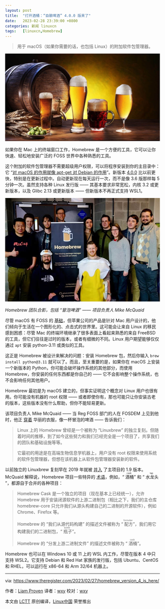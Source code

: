 ```yaml
---
layout: post
title:	"打开酒桶：“自酿啤酒” 4.0.0 版来了"
date:	2023-02-28 23:39:00 +0800 
categories:	新闻 linuxcn 
tags:	[linuxcn,Homebrew]
---
```




> 
> 用于 macOS（如果你需要的话，也包括 Linux）的附加软件包管理器。
> 
> 
> 


![](/Asserts/Images/album/202302/28/233857ecxyr0hizuox5b3h.jpg)


如果你在 Mac 上的终端窗口工作，Homebrew 是一个方便的工具，它可以让你快速、轻松地安装广泛的 FOSS 世界中各种熟悉的工具。


这个附加的软件包管理器不需要超级用户权限，可以将程序安装到你的主目录中：它 “[对 macOS 的作用就像 apt-get 对 Debian 的作用](https://www.theregister.com/2018/08/08/researcher_found_homebrew_github_token_hidden_in_plain_sight/)”。新版本 [4.0.0](https://brew.sh/2023/02/16/homebrew-4.0.0/) 比以前更快，特别是在更新过程中。自动更新现在每天运行一次，而不是像 3.6 版那样每 5 分钟一次。虽然支持各种 Linux 发行版 —— 其基本要求非常宽松，内核 3.2 或更新版本，以及 Glibc 2.13 或更新版本 —— 但新版本不再正式支持 WSL1。


![pint-sized contributers](/Asserts/Images/album/202302/28/233911rggxev1tsqdsv22w.jpg "pint-sized contributers")


*Homebrew 团队合影，包括 “冒泡啤酒” —— 项目负责人 Mike McQuaid*


尽管 macOS 有 FOSS 的 [基础](https://opensource.apple.com/releases/)，但苹果公司的产品是针对 Mac 用户设计的，他们倾向于生活在一个图形化的、点击式的世界里。这可能会让来自 Linux 的移民感到困惑：尽管 Mac 的终端环境继承了很多表面上看起来熟悉的来自 FreeBSD 的工具，但它们往往是过时的版本，或者有细微的不同。Linux 用户期望能够仅仅通过 `apt` 安装 python-3.11 或类似的工具。


这正是 Homebrew 被设计来解决的问题：安装 Homebrew 包，然后你输入 `brew install python@3.11` 就可以了。而且，至关重要的是，如果你在 macOS 上安装一个新版本的 Python，你可能会破坏操作系统的其他部分，而使用 Homebrew，你安装的任何东西都是你自己的 —— 它不会影响整个操作系统，也不会影响任何其他用户。


Homebrew 最初是为 macOS 建立的，但事实证明这个概念对 Linux 用户也很有用。你可能没有机器的 root 权限 —— 或者即使你有，那也可能只让你安装古老的版本，这些版本没有什么帮助，但你不能轻易更新。


该项目负责人 Mike McQuaid —— 当 Reg FOSS 部门的人在 FOSDEM 上见到他时，他正 [穿着](https://brew.sh/assets/img/blog/fosdem_2023.jpg) 华丽的衣服，像一杯冒泡的啤酒 —— 告诉我们：



> 
> Linux 上的 Homebrew 曾经是一个被称为 “Linuxbrew” 的独立复刻。但随着时间的推移，到了如今这些努力和我们已经完全是一个项目了，共享我们的团队和基础设施等等。
> 
> 
> 它最初的用途是在高端生物信息学机器上，用户没有 root 权限来使用系统的软件包管理器，但想在该机器上从软件包管理器安装新的软件。
> 
> 
> 


以前独立的 Linuxbrew 复刻早在 2019 年就被 [并入](https://brew.sh/2019/01/09/homebrew-1.9.0/) 了主项目的 1.9 版本。McQuaid 解释说，Homebrew 项目一些特异的 [术语](https://docs.brew.sh/Formula-Cookbook#homebrew-terminology)，例如，“<ruby> 酒桶 <rp>  （ </rp> <rt>  cask </rt> <rp>  ） </rp></ruby>” 和 “<ruby> 水龙头 <rp>  （ </rp> <rt>  tap </rt> <rp>  ） </rp></ruby>”，都源自于合并的各种项目：



> 
> Homebrew Cask 是一个独立的项目（现在基本上已经统一），允许 Homebrew 用于安装闭源软件的上游二进制包（相比之下，我们的主仓库 homebrew-core 只允许我们从源头构建自己的二进制的开源软件），例如 Chrome、Firefox 等。
> 
> 
> Homebrew 的 “我们从源代码构建” 的描述文件被称为 “<ruby> 配方 <rp>  （ </rp> <rt>  formulae </rt> <rp>  ） </rp></ruby>”，我们用它构建我们的二进制包，“<ruby> 瓶子 <rp>  （ </rp> <rt>  bottle </rt> <rp>  ） </rp></ruby>”。
> 
> 
> Homebrew 的 “分发上游二进制文件” 的描述文件被称为 “<ruby> 酒桶 <rp>  （ </rp> <rt>  cask </rt> <rp>  ） </rp></ruby>”。
> 
> 
> 


Homebrew 也可以在 Windows 10 或 11 上的 WSL 内工作，尽管在版本 4 中只支持 WSL2。它支持 Debian 和 Red Hat 家族的发行版，包括 Ubuntu、CentOS 和 RHEL，可以运行在 x86-64 和 Arm 32/64 机器上。




---


via: <https://www.theregister.com/2023/02/27/homebrew_version_4_is_here/>


作者：[Liam Proven](https://www.theregister.com/Author/Liam-Proven) 译者：[wxy](https://github.com/wxy) 校对：[wxy](https://github.com/wxy)


本文由 [LCTT](https://github.com/LCTT/TranslateProject) 原创编译，[Linux中国](/article-15580-1.html) 荣誉推出
